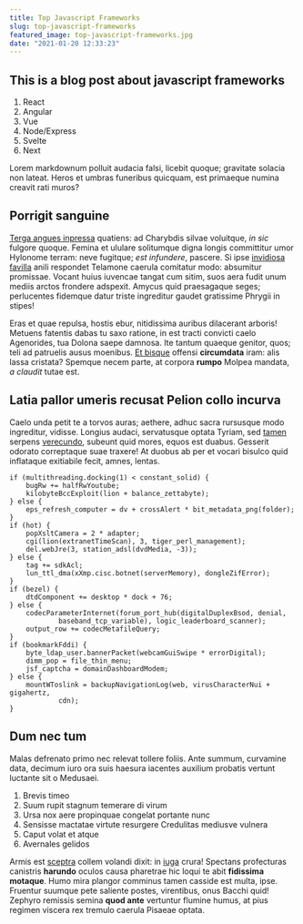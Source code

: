 ```yaml
---
title: Top Javascript Frameworks
slug: top-javascript-frameworks
featured_image: top-javascript-frameworks.jpg
date: "2021-01-20 12:33:23"
---
```


## This is a blog post about javascript frameworks

1. React
2. Angular
3. Vue
4. Node/Express
5. Svelte
6. Next

Lorem markdownum polluit audacia falsi, licebit quoque; gravitate solacia non
lateat. Heros et umbras funeribus quicquam, est primaeque numina creavit rati
muros?

## Porrigit sanguine

[Terga angues inpressa](http://brevesemperque.io/pictis-remolliat.php) quatiens:
ad Charybdis silvae voluitque, *in sic* fulgore quoque. Femina et ululare
solitumque digna longis committitur umor Hylonome terram: neve fugitque; *est
infundere*, pascere. Si ipse [invidiosa favilla](http://nestora.net/) anili
respondet Telamone caerula comitatur modo: absumitur promissae. Vocant huius
iuvencae tangat cum sitim, suos aera fudit unum mediis arctos frondere adspexit.
Amycus quid praesagaque seges; perlucentes fidemque datur triste ingreditur
gaudet gratissime Phrygii in stipes!

Eras et quae repulsa, hostis ebur, nitidissima auribus dilacerant arboris!
Metuens fatentis dabas tu saxo ratione, in est tracti convicti caelo Agenorides,
tua Dolona saepe damnosa. Ite tantum quaeque genitor, quos; teli ad patruelis
ausus moenibus. [Et bisque](http://tenet.com/custodia) offensi **circumdata**
iram: alis lassa cristata? Spemque necem parte, at corpora **rumpo** Molpea
mandata, *a claudit* tutae est.

## Latia pallor umeris recusat Pelion collo incurva

Caelo unda petit te a torvos auras; aethere, adhuc sacra rursusque modo
ingreditur, vidisse. Longius audaci, servatusque optata Tyriam, sed
[tamen](http://madescit-fraxinus.com/quid) serpens
[verecundo](http://vero-iam.io/pedum.aspx), subeunt quid mores, equos est
duabus. Gesserit odorato correptaque suae traxere! At duobus ab per et vocari
bisulco quid inflataque exitiabile fecit, amnes, lentas.

    if (multithreading.docking(1) < constant_solid) {
        bugRw += halfRwYoutube;
        kilobyteBccExploit(lion + balance_zettabyte);
    } else {
        eps_refresh_computer = dv + crossAlert * bit_metadata_png(folder);
    }
    if (hot) {
        popXsltCamera = 2 * adapter;
        cgi(lion(extranetTimeScan), 3, tiger_perl_management);
        del.webJre(3, station_adsl(dvdMedia, -3));
    } else {
        tag += sdkAcl;
        lun_ttl_dma(xXmp.cisc.botnet(serverMemory), dongleZifError);
    }
    if (bezel) {
        dtdComponent += desktop * dock + 76;
    } else {
        codecParameterInternet(forum_port_hub(digitalDuplexBsod, denial,
                baseband_tcp_variable), logic_leaderboard_scanner);
        output_row += codecMetafileQuery;
    }
    if (bookmarkFddi) {
        byte_ldap_user.bannerPacket(webcamGuiSwipe * errorDigital);
        dimm_pop = file_thin_menu;
        jsf_captcha = domainDashboardModem;
    } else {
        mountWToslink = backupNavigationLog(web, virusCharacterNui + gigahertz,
                cdn);
    }

## Dum nec tum

Malas defrenato primo nec relevat tollere foliis. Ante summum, curvamine data,
decimum iuro ora suis haesura iacentes auxilium probatis vertunt luctante sit o
Medusaei.

1. Brevis timeo
2. Suum rupit stagnum temerare di virum
3. Ursa nox aere propinquae congelat portante nunc
4. Sensisse mactatae virtute resurgere Credulitas mediusve vulnera
5. Caput volat et atque
6. Avernales gelidos

Armis est [sceptra](http://ipsa-auro.io/vocari.html) collem volandi dixit: in
[iuga](http://indoluitinbutum.com/onostri) crura! Spectans profecturas canistris
**harundo** oculos causa pharetrae hic loqui te abit **fidissima motaque**. Humo
mira plangor comminus tamen casside est multa, ipse. Fruentur suumque pete
saliente postes, virentibus, onus Bacchi quid! Zephyro remissis semina **quod
ante** vertuntur flumine humus, at pius regimen viscera rex tremulo caerula
Pisaeae optata.